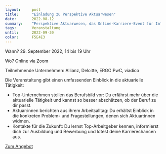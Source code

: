 ```yaml
---
layout:     post
title:      "Einladung zu Perspektive Aktuarwesen"
date:       2022-08-12
summary:    "Perspektive Aktuarwesen, das Online-Karriere-Event für Interessierte an einer beruflichen Laufbahn als Aktuar:in"
tags:       Veranstaltung
until:		2022-09-30
color:      F5E4E3
---
```


Wann? 29. September 2022, 14 bis 19 Uhr

Wo? Online via Zoom

Teilnehmende Unternehmen: Allianz, Deloitte, ERGO PwC, viadico

Die Veranstaltung gibt einen umfassenden Einblick in die aktuarielle Tätigkeit:

- Top-Unternehmen stellen das Berufsbild vor: Du erfährst mehr über die aktuarielle Tätigkeit und kannst so besser abschätzen, ob der Beruf zu dir passt.
- Aktuar:innen berichten aus ihrem Arbeitsalltag: Du erhältst Einblick in die konkreten Problem- und Fragestellungen, denen sich Aktuar:innen widmen.
- Kontakte für die Zukunft: Du lernst Top-Arbeitgeber kennen, informierst dich zur Ausbildung und Bewerbung und lotest deine Karrierechancen aus.

<a href='https://www.e-fellows.net/Events/Perspektive-Aktuarwesen'>Zum Angebot</a>
